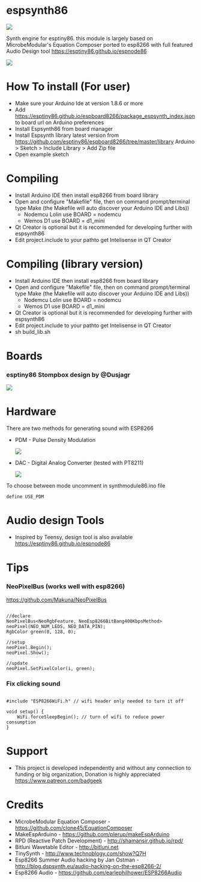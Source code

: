 # espsynth86

![](https://i.imgur.com/vtGG80q.png)

Synth engine for esptiny86. this module is largely based on MicrobeModular's Equation Composer ported to esp8266 with full featured Audio Design tool https://esptiny86.github.io/espnode86

![](https://i.imgur.com/olUcqB0.png)

# How To install (For user)

* Make sure your Arduino Ide at version 1.8.6 or more
* Add https://esptiny86.github.io/espboard8266/package_espsynth_index.json to board url on Arduino preferences
* Install Espsynth86 from board manager
* Install Espsynth library latest version from https://github.com/esptiny86/espboard8266/tree/master/library Arduino > Sketch > Include Library > Add Zip file
* Open example sketch

# Compiling

* Install Arduino IDE then install esp8266 from board library
* Open and configure "Makefile" file, then on command prompt/terminal type Make (the Makefile will auto discover your Arduino IDE and Libs))
    - Nodemcu Lolin use BOARD = nodemcu
    - Wemos D1 use BOARD = d1_mini
* Qt Creator is optional but it is recommended for developing further with espsynth86
* Edit project.include to your pathto get Intelisense in QT Creator

# Compiling (library version)

* Install Arduino IDE then install esp8266 from board library
* Open and configure "Makefile" file, then on command prompt/terminal type Make (the Makefile will auto discover your Arduino IDE and Libs))
    - Nodemcu Lolin use BOARD = nodemcu
    - Wemos D1 use BOARD = d1_mini
* Qt Creator is optional but it is recommended for developing further with espsynth86
* Edit project.include to your pathto get Intelisense in QT Creator
* sh build_lib.sh

# Boards

### esptiny86 Stompbox design by @Dusjagr

![](https://i.imgur.com/BZcPQyX.png)

# Hardware

There are two methods for generating sound with ESP8266

* PDM - Pulse Density Modulation

  ![](https://janostman.files.wordpress.com/2017/07/pdm-lpf.jpg?w=525)

* DAC - Digital Analog Converter (tested with PT8211)

  ![](https://i.imgur.com/83EcOqN.png)

To choose between mode uncomment in synthmodule86.ino file

```
define USE_PDM
```

# Audio design Tools

* Inspired by Teensy, design tool is also available https://esptiny86.github.io/espnode86

# Tips

### NeoPixelBus (works well with esp8266)

https://github.com/Makuna/NeoPixelBus

```

//declare
NeoPixelBus<NeoRgbFeature, NeoEsp8266BitBang400KbpsMethod> neoPixel(NEO_NUM_LEDS, NEO_DATA_PIN);
RgbColor green(0, 128, 0);

//setup
neoPixel.Begin();
neoPixel.Show();

//update
neoPixel.SetPixelColor(i, green);

```

### Fix clicking sound

```

#include "ESP8266WiFi.h" // wifi header only needed to turn it off

void setup() {
    WiFi.forceSleepBegin(); // turn of wifi to reduce power consumption
}

```

# Support

* This project is developed independently and without any connection to funding or big organization, Donation is highly appreciated https://www.patreon.com/badgeek

# Credits

* MicrobeModular Equation Composer - https://github.com/clone45/EquationComposer
* MakeEspArduino - https://github.com/plerup/makeEspArduino
* RPD (Reactive Patch Development) - http://shamansir.github.io/rpd/
* Bitluni Wavetable Editor - http://bitluni.net
* TinySynth - http://www.technoblogy.com/show?Q7H
* Esp8266 Summer Audio hacking by Jan Ostman - http://blog.dspsynth.eu/audio-hacking-on-the-esp8266-2/
* Esp8266 Audio - https://github.com/earlephilhower/ESP8266Audio
